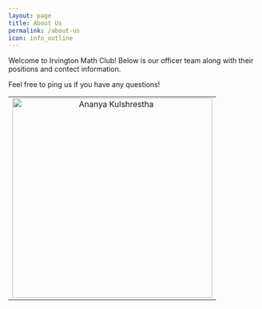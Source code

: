 ```yaml
---
layout: page
title: About Us
permalink: /about-us
icon: info_outline
---
```


Welcome to Irvington Math Club! Below is our officer team along with their positions and contect information.

Feel free to ping us if you have any questions!

<table cellpadding="0" cellspacing="0" border="0" width="100%">
<tr><td align="center">
<img ssrc="./assets/images/AnanyaHeadshotIMC.JPG" alt="Ananya Kulshrestha" width="400">
</td></tr>
</table>

